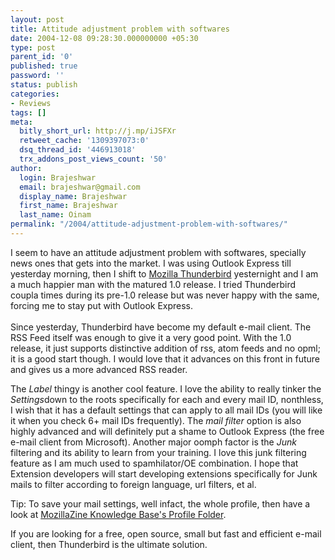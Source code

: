 ```yaml
---
layout: post
title: Attitude adjustment problem with softwares
date: 2004-12-08 09:28:30.000000000 +05:30
type: post
parent_id: '0'
published: true
password: ''
status: publish
categories:
- Reviews
tags: []
meta:
  bitly_short_url: http://j.mp/iJSFXr
  retweet_cache: '1309397073:0'
  dsq_thread_id: '446913018'
  trx_addons_post_views_count: '50'
author:
  login: Brajeshwar
  email: brajeshwar@gmail.com
  display_name: Brajeshwar
  first_name: Brajeshwar
  last_name: Oinam
permalink: "/2004/attitude-adjustment-problem-with-softwares/"
---
```

<p><?php ImgBlog("reviews/thunderbird.png", 0, "Thunderbird", "http://www.mozilla.org/products/thunderbird/");?>I seem to have an attitude adjustment problem with softwares, specially news ones that gets into the market. I was using Outlook Express till yesterday morning, then I shift to <a href="http://www.mozilla.org/products/thunderbird/" title="Mozilla Thunderbird">Mozilla Thunderbird</a> yesternight and I am a much happier man with the matured 1.0 release. I tried Thunderbird coupla times during its pre-1.0 release but was never happy with the same, forcing me to stay put with Outlook Express.<br />
<br />
Since yesterday, Thunderbird have become my default e-mail client. The RSS Feed itself was enough to give it a very good point. With the 1.0 release, it just supports distinctive addition of rss, atom feeds and no opml; it is a good start though. I would love that it advances on this front in future and gives us a more advanced RSS reader.</p>
<p>The <em>Label</em> thingy is another cool feature. I love the ability to really tinker the <em>Settings</em>down to the roots specifically for each and every mail ID, nonthless, I wish that it has a default settings that can apply to all mail IDs (you will like it when you check 6+ mail IDs frequently). The <em>mail filter</em> option is also highly advanced and will definitely put a shame to Outlook Express (the free e-mail client from Microsoft). Another major oomph factor is the <em>Junk</em> filtering and its ability to learn from your training. I love this junk filtering feature as I am much used to spamhilator/OE combination. I hope that Extension developers will start developing extensions specifically for Junk mails to filter according to foreign language, url filters, et al.</p>
<p>Tip: To save your mail settings, well infact, the whole profile, then have a look at <a href="http://kb.mozillazine.org/index.phtml?title=Thunderbird_:_FAQs_:_Profile_folder" title="MozillaZine Knowledge Base's Profile Folder">MozillaZine Knowledge Base's Profile Folder</a>.</p>
<p>If you are looking for a free, open source, small but fast and efficient e-mail client, then Thunderbird is the ultimate solution.</p>
